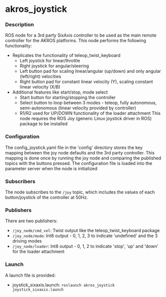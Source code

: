 # akros_joystick

### Description
ROS node for a 3rd party SixAxis controller to be used as the main remote controller for the AKROS platforms. This node performs the following functionality:
* Replicates the functionality of teleop_twist_keyboard
  * Left joystick for linear/throttle
  * Right joystick for angular/steering
  * Left button pad for scaling linear/angular (up/down) and only angular (left/right) velocities
  * Right button pad for constant linear velocity (Y), scaling constant linear velocity (X/B)
* Additional features like start/stop, mode select
  * Start button for starting/stopping the controller
  * Select button to loop between 3 modes - teleop, fully autonomous, semi-autonomous (linear velocity provided by controller)
  * R1/R2 used for UP/DOWN functionality of the loader attachment
This node requires the ROS Joy (generic Linux joystick driver in ROS) package to be installed

### Configuration
The config_joystick.yaml file in the 'config' directory stores the key mapping between the joy node defaults and the 3rd party controller. This mapping is done once by running the joy node and comparing the published topics with the buttons pressed. The configuration file is loaded into the parameter server when the node is initialized 

### Subscribers
The node subscribes to the `/joy` topic,  which includes the values of each button/joystick of the controller at 50Hz. 

### Publishers
There are two publishers:
* `/joy_node/cmd_vel`: Twist output like the teleop_twist_keyboard package
* `/joy_node/mode`: Int8 output - 0, 1, 2, 3 to indicate 'undefined' and the 3 driving modes
* `/joy_node/loader`: Int8 output - 0, 1, 2 to indicate 'stop', 'up' and 'down' for the loader attachment

### Launch
A launch file is provided:
* joystick_sixaxis.launch: `roslaunch akros_joystick joystick_sixaxis.launch`

